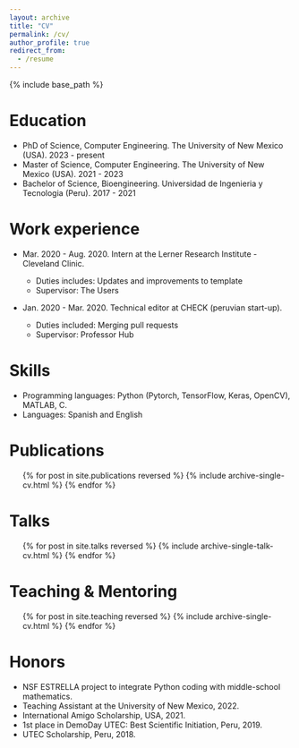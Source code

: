 ```yaml
---
layout: archive
title: "CV"
permalink: /cv/
author_profile: true
redirect_from:
  - /resume
---
```


{% include base_path %}

Education
======
* PhD of Science, Computer Engineering. The University of New Mexico (USA). 2023 - present
* Master of Science, Computer Engineering. The University of New Mexico (USA). 2021 - 2023
* Bachelor of Science, Bioengineering. Universidad de Ingenieria y Tecnologia (Peru). 2017 - 2021

Work experience
======
* Mar. 2020 - Aug. 2020. Intern at the Lerner Research Institute - Cleveland Clinic.
  * Duties includes: Updates and improvements to template
  * Supervisor: The Users

* Jan. 2020 - Mar. 2020. Technical editor at CHECK (peruvian start-up).
  * Duties included: Merging pull requests
  * Supervisor: Professor Hub
  
Skills
======
* Programming languages: Python (Pytorch, TensorFlow, Keras, OpenCV), MATLAB, C.
* Languages: Spanish and English 

Publications
======
  <ul>{% for post in site.publications reversed %}
    {% include archive-single-cv.html %}
  {% endfor %}</ul>
  
Talks
======
  <ul>{% for post in site.talks reversed %}
    {% include archive-single-talk-cv.html  %}
  {% endfor %}</ul>
  
Teaching & Mentoring
======
  <ul>{% for post in site.teaching reversed %}
    {% include archive-single-cv.html %}
  {% endfor %}</ul>
  
Honors
======
* NSF ESTRELLA project to integrate Python coding with middle-school mathematics.
* Teaching Assistant at the University of New Mexico, 2022.
* International Amigo Scholarship, USA, 2021.
* 1st place in DemoDay UTEC: Best Scientific Initiation, Peru, 2019.
* UTEC Scholarship, Peru, 2018.

